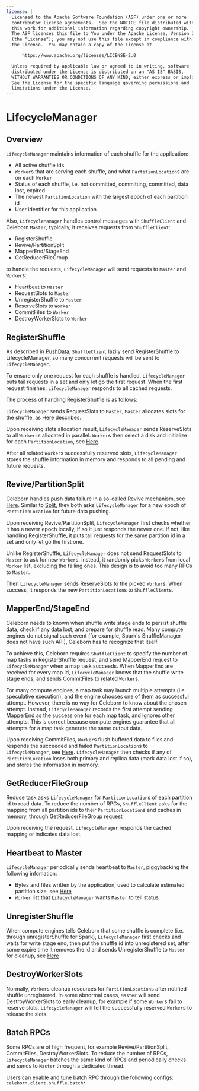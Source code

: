 ```yaml
---
license: |
  Licensed to the Apache Software Foundation (ASF) under one or more
  contributor license agreements.  See the NOTICE file distributed with
  this work for additional information regarding copyright ownership.
  The ASF licenses this file to You under the Apache License, Version 2.0
  (the "License"); you may not use this file except in compliance with
  the License.  You may obtain a copy of the License at

      https://www.apache.org/licenses/LICENSE-2.0

  Unless required by applicable law or agreed to in writing, software
  distributed under the License is distributed on an "AS IS" BASIS,
  WITHOUT WARRANTIES OR CONDITIONS OF ANY KIND, either express or implied.
  See the License for the specific language governing permissions and
  limitations under the License.
---
```


# LifecycleManager

## Overview
`LifecycleManager` maintains information of each shuffle for the application:

- All active shuffle ids
- `Worker`s that are serving each shuffle, and what `PartitionLocation`s are on each `Worker`
- Status of each shuffle, i.e. not committed, committing, committed, data lost, expired
- The newest `PartitionLocation` with the largest epoch of each partition id
- User identifier for this application

Also, `LifecycleManager` handles control messages with `ShuffleClient` and Celeborn `Master`, typically, it receives
requests from `ShuffleClient`:

- RegisterShuffle
- Revive/PartitionSplit
- MapperEnd/StageEnd
- GetReducerFileGroup

to handle the requests, `LifecycleManager` will send requests to `Master` and `Worker`s:

- Heartbeat to `Master`
- RequestSlots to `Master`
- UnregisterShuffle to `Master`
- ReserveSlots to `Worker`
- CommitFiles to `Worker`
- DestroyWorkerSlots to `Worker`

## RegisterShuffle
As described in [PushData](../../developers/shuffleclient#lazy-shuffle-register), `ShuffleClient` lazily send
RegisterShuffle to LifecycleManager, so many concurrent requests will be sent to `LifecycleManager`.

To ensure only one request for each shuffle is handled, `LifecycleManager` puts tail requests in a set and only
let go the first request. When the first request finishes, `LifecycleManager` responds to all cached requests.

The process of handling RegisterShuffle is as follows:

`LifecycleManager` sends RequestSlots to `Master`, `Master` allocates slots for the shuffle, as
[Here](../../developers/master#slots-allocation) describes.

Upon receiving slots allocation result, `LifecycleManager` sends ReserveSlots to all `Workers`s allocated
in parallel. `Worker`s then select a disk and initialize for each `PartitionLocation`, see
[Here](../../developers/storage#local-disk-and-memory-buffer).

After all related `Worker`s successfully reserved slots, `LifecycleManager` stores the shuffle information in
memory and responds to all pending and future requests.

## Revive/PartitionSplit
Celeborn handles push data failure in a so-called Revive mechanism, see
[Here](../../developers/faulttolerant#handle-pushdata-failure). Similar to [Split](../../developers/pushdata#split),
they both asks `LifecycleManager` for a new epoch of `PartitionLocation` for future data pushing.

Upon receiving Revive/PartitionSplit, `LifecycleManager` first checks whether it has a newer epoch locally, if so
it just responds the newer one. If not, like handling RegisterShuffle, it puts tail requests for the same partition id
in a set and only let go the first one.

Unlike RegisterShuffle, `LifecycleManager` does not send RequestSlots to `Master` to ask for new `Worker`s. Instead,
it randomly picks `Worker`s from local `Worker` list, excluding the failing ones. This design is to avoid too many
RPCs to `Master`.

Then `LifecycleManager` sends ReserveSlots to the picked `Worker`s. When success, it responds the new
`PartitionLocation`s to `ShuffleClient`s.

## MapperEnd/StageEnd
Celeborn needs to known when shuffle write stage ends to persist shuffle data, check if any data lost, and prepare for
shuffle read. Many compute engines do not signal such event (for example, Spark's ShuffleManager does not
have such API), Celeborn has to recognize that itself.

To achieve this, Celeborn requires `ShuffleClient` to specify the number of map tasks in RegisterShuffle request,
and send MapperEnd request to `LifecycleManager` when a map task succeeds. When MapperEnd are received for every
map id, `LifecycleManager` knows that the shuffle write stage ends, and sends CommitFiles to related `Worker`s.

For many compute engines, a map task may launch multiple attempts (i.e. speculative execution), and the engine
chooses one of them as successful attempt. However, there is no way for Celeborn to know about the chosen attempt.
Instead, `LifecycleManager` records the first attempt sending MapperEnd as the success one for each map task,
and ignores other attempts. This is correct because compute engines guarantee that all attempts for a map task
generate the same output data.

Upon receiving CommitFiles, `Worker`s flush buffered data to files and responds the succeeded and failed
`PartitionLocation`s to `LifecycleManager`, see [Here](../../developers/storage#local-disk-and-memory-buffer).
`LifecycleManager` then checks if any of `PartitionLocation` loses both primary and replica data (mark data lost if so),
and stores the information in memory.

## GetReducerFileGroup
Reduce task asks `LifecycleManager` for `PartitionLocation`s of each partition id to read data. To reduce the number
of RPCs, `ShuffleClient` asks for the mapping from all partition ids to their `PartitionLocation`s and caches in
memory, through GetReducerFileGroup request

Upon receiving the request, `LifecycleManager` responds the cached mapping or indicates data lost.

## Heartbeat to Master
`LifecycleManager` periodically sends heartbeat to `Master`, piggybacking the following infomation:

- Bytes and files written by the application, used to calculate estimated partition size, see
  [Here](../../developers/master#maintain-active-shuffles)
- `Worker` list that `LifecycleManager` wants `Master` to tell status

## UnregisterShuffle
When compute engines tells Celeborn that some shuffle is complete (i.e. through unregisterShuffle for Spark),
`LifecycleManager` first checks and waits for write stage end, then put the shuffle id into unregistered set,
after some expire time it removes the id and sends UnregisterShuffle to `Master` for cleanup, see
[Here](../../developers/master#maintain-active-shuffles)

## DestroyWorkerSlots
Normally, `Worker`s cleanup resources for `PartitionLocation`s after notified shuffle unregistered. 
In some abnormal cases, `Master` will send DestroyWorkerSlots to early cleanup, for example if some `Worker`s fail
to reserve slots, `LifecycleManager` will tell the successfully reserved `Worker`s to release the slots.

## Batch RPCs
Some RPCs are of high frequent, for example Revive/PartitionSplit, CommitFiles, DestroyWorkerSlots. To reduce
the number of RPCs, `LifecycleManager` batches the same kind of RPCs and periodically checks and sends to `Master`
through a dedicated thread.

Users can enable and tune batch RPC through the following configs:
`celeborn.client.shuffle.batch*`